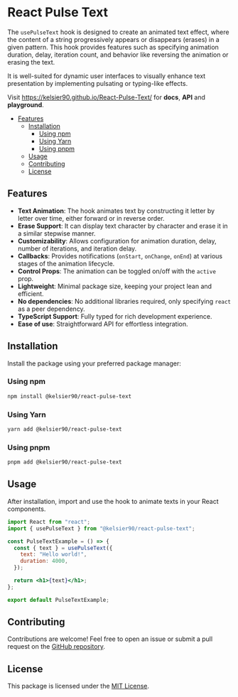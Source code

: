 # React Pulse Text

The `usePulseText` hook is designed to create an animated text effect, where the content of a string progressively appears or disappears (erases) in a given pattern. This hook provides features such as specifying animation duration, delay, iteration count, and behavior like reversing the animation or erasing the text.

It is well-suited for dynamic user interfaces to visually enhance text presentation by implementing pulsating or typing-like effects.

Visit https://kelsier90.github.io/React-Pulse-Text/ for **docs**, **API** and **playground**.

- [Features](#features)
  - [Installation](#installation)
    - [Using npm](#using-npm)
    - [Using Yarn](#using-yarn)
    - [Using pnpm](#using-pnpm)
  - [Usage](#usage)
  - [Contributing](#contributing)
  - [License](#license)

## Features

- **Text Animation**: The hook animates text by constructing it letter by letter over time, either forward or in reverse order.
- **Erase Support**: It can display text character by character and erase it in a similar stepwise manner.
- **Customizability**: Allows configuration for animation duration, delay, number of iterations, and iteration delay.
- **Callbacks**: Provides notifications (`onStart`, `onChange`, `onEnd`) at various stages of the animation lifecycle.
- **Control Props**: The animation can be toggled on/off with the `active` prop.
- **Lightweight**: Minimal package size, keeping your project lean and efficient.
- **No dependencies**: No additional libraries required, only specifying `react` as a peer dependency.
- **TypeScript Support**: Fully typed for rich development experience.
- **Ease of use**: Straightforward API for effortless integration.

## Installation

Install the package using your preferred package manager:

### Using npm

```bash
npm install @kelsier90/react-pulse-text
```

### Using Yarn

```bash
yarn add @kelsier90/react-pulse-text
```

### Using pnpm

```bash
pnpm add @kelsier90/react-pulse-text
```

## Usage

After installation, import and use the hook to animate texts in your React components.

```jsx
import React from "react";
import { usePulseText } from "@kelsier90/react-pulse-text";

const PulseTextExample = () => {
  const { text } = usePulseText({
    text: "Hello world!",
    duration: 4000,
  });

  return <h1>{text}</h1>;
};

export default PulseTextExample;
```

## Contributing

Contributions are welcome! Feel free to open an issue or submit a pull request on the [GitHub repository](https://github.com/Kelsier90/React-Pulse-Text).

## License

This package is licensed under the [MIT License](./LICENSE).
